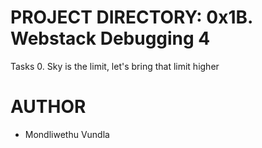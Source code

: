 # PROJECT DIRECTORY: 0x1B. Webstack Debugging 4

Tasks
0. Sky is the limit, let's bring that limit higher

# AUTHOR
- Mondliwethu Vundla
